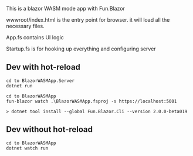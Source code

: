 This is a blazor WASM mode app with Fun.Blazor

wwwroot/index.html is the entry point for browser. it will load all the necessary files.

App.fs contains UI logic

Startup.fs is for hooking up everything and configuring server


## Dev with hot-reload

    cd to BlazorWASMApp.Server
    dotnet run

    cd to BlazorWASMApp
    fun-blazor watch .\BlazorWASMApp.fsproj -s https://localhost:5001

    > dotnet tool install --global Fun.Blazor.Cli --version 2.0.0-beta019


## Dev without hot-reload

    cd to BlazorWASMApp
    dotnet watch run
